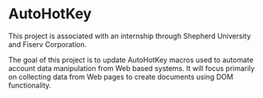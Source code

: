 # AutoHotKey

This project is associated with an internship through Shepherd University and Fiserv Corporation.

The goal of this project is to update AutoHotKey macros used to automate account data manipulation from Web based systems. It will focus primarily on collecting data from Web pages to create documents using DOM functionality.
